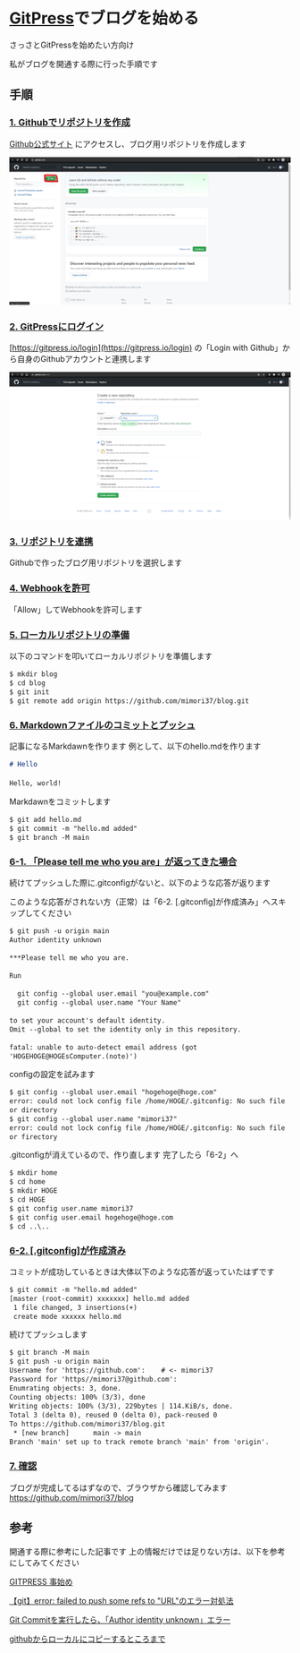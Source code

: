 # [GitPress](https://gitpress.io/)でブログを始める

さっさとGitPressを始めたい方向け

私がブログを開通する際に行った手順です

## 手順
### <u>1. Githubでリポジトリを作成</u>
[Github公式サイト](https://github.com/) にアクセスし、ブログ用リポジトリを作成します

![新規リポジトリ作成](https://github.com/mimori37/blog/blob/main/picture/001-1.jpg)

### <u>2. GitPressにログイン</u>
[https://gitpress.io/login](https://gitpress.io/login) の「Login with Github」から自身のGithubアカウントと連携します

![GitPress連携](https://github.com/mimori37/blog/blob/main/picture/001-2.png)

### <u>3. リポジトリを連携</u>
Githubで作ったブログ用リポジトリを選択します

### <u>4. Webhookを許可</u>
「Allow」してWebhookを許可します

### <u>5. ローカルリポジトリの準備</u>
以下のコマンドを叩いてローカルリポジトリを準備します

```shell-session:cmd
$ mkdir blog 
$ cd blog
$ git init
$ git remote add origin https://github.com/mimori37/blog.git
```

### <u>6. Markdownファイルのコミットとプッシュ</u>
記事になるMarkdawnを作ります
例として、以下のhello.mdを作ります
```markdawn:hello.md
# Hello

Hello, world!
```
Markdawnをコミットします
```shell-session:cmd
$ git add hello.md
$ git commit -m "hello.md added"
$ git branch -M main
```

### <u>6-1. 「Please tell me who you are」が返ってきた場合</u>
続けてプッシュした際に.gitconfigがないと、以下のような応答が返ります

このような応答がされない方（正常）は「6-2. [.gitconfig]が作成済み」へスキップしてください
```shell-session:cmd
$ git push -u origin main
Author identity unknown

***Please tell me who you are.

Run

  git config --global user.email "you@example.com"
  git config --global user.name "Your Name"

to set your account's default identity.
Omit --global to set the identity only in this repository.

fatal: unable to auto-detect email address (got 'HOGEHOGE@HOGEsComputer.(note)')
```
configの設定を試みます

```shell-session:cmd
$ git config --global user.email "hogehoge@hoge.com"
error: could not lock config file /home/HOGE/.gitconfig: No such file or directory
$ git config --global user.name "mimori37"
error: could not lock config file /home/HOGE/.gitconfig: No such file or firectory
```
.gitconfigが消えているので、作り直します
完了したら「6-2」へ

```shell-session:cmd
$ mkdir home
$ cd home
$ mkdir HOGE
$ cd HOGE
$ git config user.name mimori37
$ git config user.email hogehoge@hoge.com
$ cd ..\..
```

### <u>6-2. [.gitconfig]が作成済み</u>
コミットが成功しているときは大体以下のような応答が返っていたはずです
```shell-session:cmd
$ git commit -m "hello.md added"
[master (root-commit) xxxxxxx] hello.md added 
 1 file changed, 3 insertions(+)
 create mode xxxxxx hello.md
 ```
続けてプッシュします

```shell-session:cmd
$ git branch -M main
$ git push -u origin main
Username for 'https://github.com':    # <- mimori37
Password for 'https//mimori37@github.com':
Enumrating objects: 3, done.
Counting objects: 100% (3/3), done
Writing objects: 100% (3/3), 229bytes | 114.KiB/s, done.
Total 3 (delta 0), reused 0 (delta 0), pack-reused 0
To https://github.com/mimori37/blog.git
 * [new branch]      main -> main
Branch 'main' set up to track remote branch 'main' from 'origin'.
```

### <u>7. 確認</u>
ブログが完成してるはずなので、ブラウザから確認してみます
https://github.com/mimori37/blog

## 参考
開通する際に参考にした記事です
上の情報だけでは足りない方は、以下を参考にしてみてください

[GITPRESS 事始め](https://gitpress.io/u/1391/getting-started-with-gitpress)


[【git】error: failed to push some refs to "URL"のエラー対処法](https://qiita.com/chiaki-kjwr/items/118a5b3237c78d720582)


[Git Commitを実行したら、「Author identity unknown」エラー](https://yutaka-gakushu.com/tips/git/author-identity-unknown-error)


[githubからローカルにコピーするところまで](https://tenkoma.hatenablog.com/entry/20080906/1220728367)